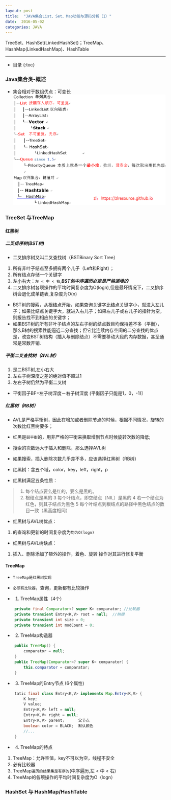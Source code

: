 ```yaml
---
layout: post
title:  "JAVA集合List、Set、Map功能与源码分析（1）"
date:  2016-05-02
categories: JAVA
---
```


TreeSet、HashSet(LinkedHashSet)；TreeMap、HashMap(LinkedHashMap)、HashTable

---

- 目录
{:toc}

### Java集合类-概述

- 集合相对于数组优点：可变长
![collection](/images/java-collection.png)

### TreeSet 与TreeMap

#### 红黑树

##### 二叉排序树(BST树)

- 二叉排序树又叫二叉查找树（BSTBinary Sort Tree）
1. 所有非叶子结点至多拥有两个儿子（Left和Right）；
2. 所有结点存储一个关键字
3. 左小右大：`左 < 中 < 右`,***BST的中序遍历必定是严格递增的***
4. 二叉排序树各项操作的平均时间复杂度为O(logn),但是最坏情况下，二叉排序树会退化成单链表,复杂度为O(n)

- BST树的搜索，从根结点开始，如果查询关键字比结点关键字小，就进入左儿子；如果比结点关键字大，就进入右儿子；如果左儿子或右儿子的指针为空，则报告找不到相应的关键字；
- 如果BST树的所有非叶子结点的左右子树的结点数目均保持差不多（平衡），那么B树的搜索性能逼近二分查找；但它比连续内存空间的二分查找的优点是，改变BST树结构（插入与删除结点）不需要移动大段的内存数据，甚至通常是常数开销.

##### 平衡二叉查找树（AVL树）
1. 是二BST树,左小右大
2. 左右子树深度之差的绝对值不超过1
3. 左右子树仍然为平衡二叉树
- 平衡因子BF=左子树深度－右子树深度 (平衡因子只能是1，0，-1)]

##### 红黑树（RB树）

- AVL是严格平衡树，因此在增加或者删除节点的时候，根据不同情况，旋转的次数比红黑树要多；
- 红黑是`弱平衡`的，用非严格的平衡来换取增删节点时候旋转次数的降低;


- 搜索的次数远大于插入和删除，那么选择AVL树
- 如果搜索，插入删除次数几乎差不多，应该选择红黑树（RB树）

- 红黑树：含五个域，color，key，left，right，p
- 红黑树满足五条性质：

> 1. 每个结点要么是红的，要么是黑的。
> 2. 根结点是黑的
> 3 每个叶结点，即空结点（NIL）是黑的
> 4 若一个结点为红色，则其子结点为黑色
> 5 每个叶结点到根结点的路径中黑色结点的数目一致（黑高度相同）

- 红黑树与AVL树优点：
1. 的查询和更新的时间复杂度为`均为O(logn)`
- 红黑树与AVL树缺点：
1. 插入、删除添加了额外的操作，着色、旋转 操作对其进行修复平衡

#### TreeMap
- `TreeMap是红黑树实现`
- `必须有比较器`，查询，更新都有比较操作

- 1. TreeMap属性（4个）

```java
	private final Comparator<? super K> comparator; //比较器
	private transient Entry<K,V> root = null;  //树根
	private transient int size = 0; 
	private transient int modCount = 0;
```

- 2. TreeMap构造器

```java
	public TreeMap() {
		comparator = null;
	}
	public TreeMap(Comparator<? super K> comparator) {
		this.comparator = comparator;
	}
```

- 3. TreeMap的Entry节点 (6个属性)

```java
	tatic final class Entry<K,V> implements Map.Entry<K,V> {
		K key;
		V value;
		Entry<K,V> left = null;
		Entry<K,V> right = null;
		Entry<K,V> parent;      父节点
		boolean color = BLACK;  默认颜色
		//...
	}
```
- 4. TreeMap的特点
1. TreeMap：允许空值，key不可以为空，线程不安全
2. 必有比较器
3. TreeMap`遍历的结果集是有序的`(中序遍历,左 < 中 < 右) 
4. TreeMap的各项操作的平均时间复杂度为O（logn）

### HashSet 与 HashMap/HashTable



